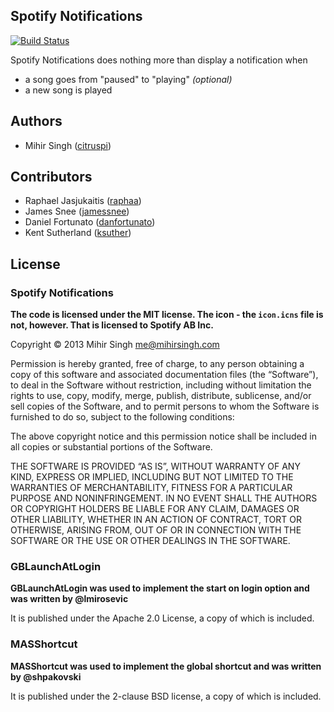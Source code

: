 ## Spotify Notifications

[![Build Status](https://travis-ci.org/citruspi/Spotify-Notifications.png?branch=master)](https://travis-ci.org/citruspi/Spotify-Notifications)

Spotify Notifications does nothing more than display a notification when

- a song goes from "paused" to "playing" _(optional)_
- a new song is played

## Authors

- Mihir Singh ([citruspi](http://github.com/citruspi))

## Contributors

- Raphael Jasjukaitis ([raphaa](http://github.com/raphaa))
- James Snee ([jamessnee](https://github.com/jamessnee))
- Daniel Fortunato ([danfortunato](https://github.com/danfortunato))
- Kent Sutherland ([ksuther](https://github.com/ksuther))

## License

### Spotify Notifications

__The code is licensed under the MIT license. The icon - the `icon.icns` file is not, however. That is licensed to Spotify AB Inc.__

Copyright © 2013 Mihir Singh me@mihirsingh.com

Permission is hereby granted, free of charge, to any person obtaining a copy of this software and associated documentation files (the “Software”), to deal in the Software without restriction, including without limitation the rights to use, copy, modify, merge, publish, distribute, sublicense, and/or sell copies of the Software, and to permit persons to whom the Software is furnished to do so, subject to the following conditions:

The above copyright notice and this permission notice shall be included in all copies or substantial portions of the Software.

THE SOFTWARE IS PROVIDED “AS IS”, WITHOUT WARRANTY OF ANY KIND, EXPRESS OR IMPLIED, INCLUDING BUT NOT LIMITED TO THE WARRANTIES OF MERCHANTABILITY, FITNESS FOR A PARTICULAR PURPOSE AND NONINFRINGEMENT. IN NO EVENT SHALL THE AUTHORS OR COPYRIGHT HOLDERS BE LIABLE FOR ANY CLAIM, DAMAGES OR OTHER LIABILITY, WHETHER IN AN ACTION OF CONTRACT, TORT OR OTHERWISE, ARISING FROM, OUT OF OR IN CONNECTION WITH THE SOFTWARE OR THE USE OR OTHER DEALINGS IN THE SOFTWARE.

### GBLaunchAtLogin

__GBLaunchAtLogin was used to implement the start on login option and was written by @lmirosevic__

It is published under the Apache 2.0 License, a copy of which is included.

### MASShortcut

__MASShortcut was used to implement the global shortcut and was written by @shpakovski__

It is published under the 2-clause BSD license, a copy of which is included.
